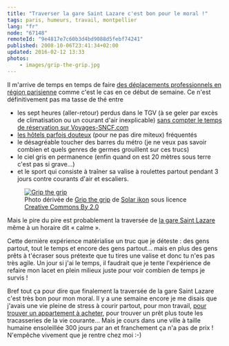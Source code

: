 ```yaml
---
title: "Traverser la gare Saint Lazare c'est bon pour le moral !"
tags: paris, humeurs, travail, montpellier
lang: "fr"
node: "67148"
remoteId: "9e4817e7c60b3d4bd9088d5febf74241"
published: 2008-10-06T23:41:34+02:00
updated: 2016-02-12 13:33
photos:
    - images/grip-the-grip.jpg
---
```


Il m'arrive de temps en temps de faire [des déplacements professionnels en
région parisienne](/post/en-direct-de-levallois-perret-2) comme c'est le cas en
ce début de semaine. Ce n'est définitivement pas ma tasse de thé entre

* les sept heures (aller-retour) perdus dans le TGV (à se geler par excès de
climatisation ou un courant d'air inexplicable) [sans compter le temps de
réservation sur
Voyages-SNCF.com](http://ljouanneau.com/blog/post/2008/04/02/772-wwwvoyages-sncfcom-a-fuir)
* [les hôtels parfois douteux](/post/en-direct-de-levallois-perret) (pour ne pas
dire miteux) fréquentés
* le désagréable toucher des barres du métro (je ne veux
pas savoir combien et quels genres de germes grouillent sur ces trucs)
* le ciel
gris en permanence (enfin quand on est 20 mètres sous terre c'est pas si
grave...)
* et le sport qui consiste à traîner sa valise à roulettes partout
pendant 3 jours contre courants d'air et escaliers.

<figure
class="object-center"><a href="/images/grip-the-grip.jpg"><img loading="lazy" src="/images/660x/grip-the-grip.jpg" alt="Grip the grip"> </a>
<figcaption>
Photo dérivée de <a href="http://www.flickr.com/photos/14448739@N00/304160324">Grip the grip</a> de
<a href="http://www.flickr.com/photos/chunyang/">Solar ikon</a> sous licence
<a href="http://creativecommons.org/licenses/by/2.0/deed.fr">Creative Commons By 2.0</a>
</figcaption>
</figure>

Mais le pire du pire est probablement la traversée de [la gare Saint
Lazare](http://fr.wikipedia.org/wiki/Gare_Saint-Lazare) même à un horaire dit «&nbsp;calme&nbsp;».


Cette dernière expérience matérialise un truc que je déteste : des gens partout,
tout le temps et encore des gens partout... mais en plus des gens prêts à
t'écraser sous prétexte que tu tires une valise et donc tu n'es pas très agile.
Un jour si j'ai le temps, il faudrait que je tente l'expérience de refaire mon
lacet en plein milieux juste pour voir combien de temps je survis&nbsp;!


Bref tout ça pour dire que finalement la traversée de la gare Saint Lazare c'est
très bon pour mon moral. Il y a une semaine encore je me disais que j'avais une
vie pleine de stress à courir partout, pour mon travail, [pour trouver un
appartement à
acheter](/post/le-parcours-du-combattant-de-la-recherche-d-un-appartement-sur-le-web),
pour trouver un prêt plus toute les tracasseries de la vie courante... Mais je
cours dans une ville à taille humaine ensoleillée 300 jours par an et
franchement ça n'a pas de prix ! N'empêche vivement que je rentre chez moi :-)

